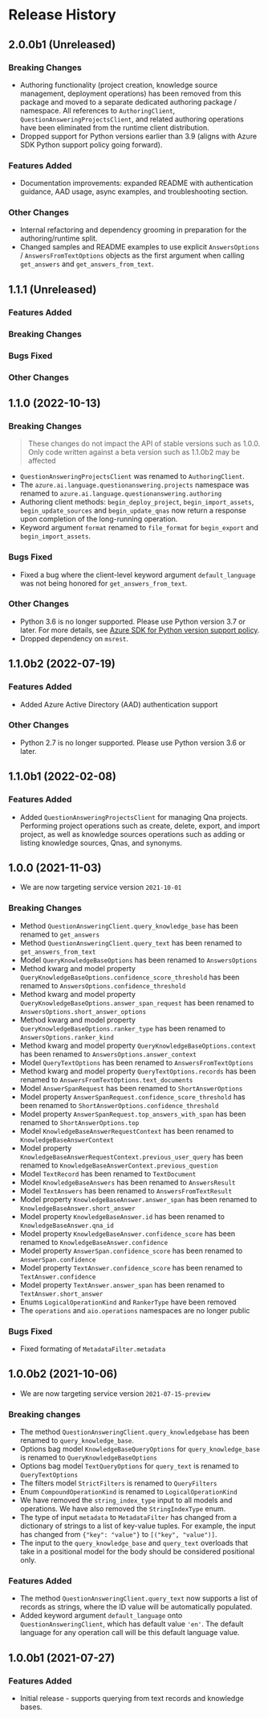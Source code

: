 # Release History

## 2.0.0b1 (Unreleased)

### Breaking Changes
* Authoring functionality (project creation, knowledge source management, deployment operations) has been removed from this package and moved to a separate dedicated authoring package / namespace. All references to `AuthoringClient`, `QuestionAnsweringProjectsClient`, and related authoring operations have been eliminated from the runtime client distribution.
* Dropped support for Python versions earlier than 3.9 (aligns with Azure SDK Python support policy going forward).

### Features Added
* Documentation improvements: expanded README with authentication guidance, AAD usage, async examples, and troubleshooting section.

### Other Changes
* Internal refactoring and dependency grooming in preparation for the authoring/runtime split.
* Changed samples and README examples to use explicit `AnswersOptions` / `AnswersFromTextOptions` objects as the first argument when calling `get_answers` and `get_answers_from_text`.

## 1.1.1 (Unreleased)

### Features Added

### Breaking Changes

### Bugs Fixed

### Other Changes

## 1.1.0 (2022-10-13)

### Breaking Changes
> These changes do not impact the API of stable versions such as 1.0.0.
> Only code written against a beta version such as 1.1.0b2 may be affected

* `QuestionAnsweringProjectsClient` was renamed to `AuthoringClient`.
* The `azure.ai.language.questionanswering.projects` namespace was renamed to `azure.ai.language.questionanswering.authoring`
* Authoring client methods: `begin_deploy_project`, `begin_import_assets`, `begin_update_sources` 
  and `begin_update_qnas` now return a response upon completion of the long-running operation.
* Keyword argument `format` renamed to `file_format` for `begin_export` and `begin_import_assets`.

### Bugs Fixed
* Fixed a bug where the client-level keyword argument `default_language` was not being honored for `get_answers_from_text`.

### Other Changes
* Python 3.6 is no longer supported. Please use Python version 3.7 or later. For more details, see [Azure SDK for Python version support policy](https://github.com/Azure/azure-sdk-for-python/wiki/Azure-SDKs-Python-version-support-policy).
* Dropped dependency on `msrest`.

## 1.1.0b2 (2022-07-19)

### Features Added
* Added Azure Active Directory (AAD) authentication support

### Other Changes
* Python 2.7 is no longer supported. Please use Python version 3.6 or later.

## 1.1.0b1 (2022-02-08)

### Features Added
* Added `QuestionAnsweringProjectsClient` for managing Qna projects. Performing project operations such as create, delete, export, and import project, as well as knowledge sources operations such as adding or listing knowledge sources, Qnas, and synonyms.

## 1.0.0 (2021-11-03)

* We are now targeting service version `2021-10-01`

### Breaking Changes

* Method `QuestionAnsweringClient.query_knowledge_base` has been renamed to `get_answers`
* Method `QuestionAnsweringClient.query_text` has been renamed to `get_answers_from_text`
* Model `QueryKnowledgeBaseOptions` has been renamed to `AnswersOptions`
* Method kwarg and model property `QueryKnowledgeBaseOptions.confidence_score_threshold` has been renamed to  `AnswersOptions.confidence_threshold`
* Method kwarg and model property `QueryKnowledgeBaseOptions.answer_span_request` has been renamed to  `AnswersOptions.short_answer_options`
* Method kwarg and model property `QueryKnowledgeBaseOptions.ranker_type` has been renamed to  `AnswersOptions.ranker_kind`
* Method kwarg and model property `QueryKnowledgeBaseOptions.context` has been renamed to  `AnswersOptions.answer_context`
* Model `QueryTextOptions` has been renamed to `AnswersFromTextOptions`
* Method kwarg and model property `QueryTextOptions.records` has been renamed to `AnswersFromTextOptions.text_documents`
* Model `AnswerSpanRequest` has been renamed to `ShortAnswerOptions`
* Model property `AnswerSpanRequest.confidence_score_threshold` has been renamed to `ShortAnswerOptions.confidence_threshold`
* Model property `AnswerSpanRequest.top_answers_with_span` has been renamed to `ShortAnswerOptions.top`
* Model `KnowledgeBaseAnswerRequestContext` has been renamed to `KnowledgeBaseAnswerContext`
* Model property `KnowledgeBaseAnswerRequestContext.previous_user_query` has been renamed to `KnowledgeBaseAnswerContext.previous_question`
* Model `TextRecord` has been renamed to `TextDocument`
* Model `KnowledgeBaseAnswers` has been renamed to `AnswersResult`
* Model `TextAnswers` has been renamed to `AnswersFromTextResult`
* Model property `KnowledgeBaseAnswer.answer_span` has been renamed to `KnowledgeBaseAnswer.short_answer`
* Model property `KnowledgeBaseAnswer.id` has been renamed to `KnowledgeBaseAnswer.qna_id`
* Model property `KnowledgeBaseAnswer.confidence_score` has been renamed to `KnowledgeBaseAnswer.confidence`
* Model property `AnswerSpan.confidence_score` has been renamed to `AnswerSpan.confidence`
* Model property `TextAnswer.confidence_score` has been renamed to `TextAnswer.confidence`
* Model property `TextAnswer.answer_span` has been renamed to `TextAnswer.short_answer`
* Enums `LogicalOperationKind` and `RankerType` have been removed
* The `operations` and `aio.operations` namespaces are no longer public

### Bugs Fixed

* Fixed formating of `MetadataFilter.metadata`

## 1.0.0b2 (2021-10-06)

* We are now targeting service version `2021-07-15-preview`

### Breaking changes

* The method `QuestionAnsweringClient.query_knowledgebase` has been renamed to `query_knowledge_base`.
* Options bag model `KnowledgeBaseQueryOptions` for `query_knowledge_base` is renamed to `QueryKnowledgeBaseOptions`
* Options bag model `TextQueryOptions` for `query_text` is renamed to `QueryTextOptions`
* The filters model `StrictFilters` is renamed to `QueryFilters`
* Enum `CompoundOperationKind` is renamed to `LogicalOperationKind`
* We have removed the `string_index_type` input to all models and operations. We have also removed the `StringIndexType` enum.
* The type of input `metadata` to `MetadataFilter` has changed from a dictionary of strings to a list of key-value tuples. For example, the input has changed from `{"key": "value"}` to `[("key", "value")]`.
* The input to the `query_knowledge_base` and `query_text` overloads that take in a positional model for the body should be considered positional only.

### Features Added

* The method `QuestionAnsweringClient.query_text` now supports a list of records as strings, where the ID value will be automatically populated.
* Added keyword argument `default_language` onto `QuestionAnsweringClient`, which has default value `'en'`. The default language for any operation call will be this default language value.


## 1.0.0b1 (2021-07-27)

### Features Added
* Initial release - supports querying from text records and knowledge bases.